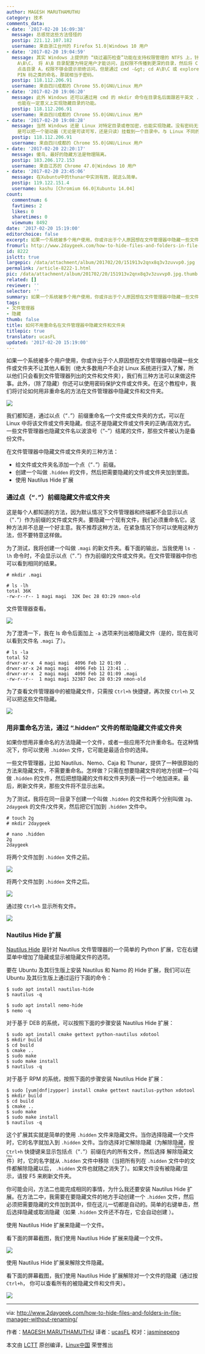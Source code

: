 ```yaml
---
author: MAGESH MARUTHAMUTHU
category: 技术
comments_data:
- date: '2017-02-20 16:09:38'
  message: 总感觉这些方法怪怪的
  postip: 221.12.107.182
  username: 来自浙江台州的 Firefox 51.0|Windows 10 用户
- date: '2017-02-20 19:04:59'
  message: 其实 Windows 上提供的 “绕过遍历检查”功能在支持权限管理的 NTFS 上，针对这个需求更近有用。该功能在配置好权限的情况下，可以很好的实现隐藏目录的功能。比如对目录
    A\B\C， 将 A\B 目录配置为特定用户才能访问，且权限不传播到更深的目录，然后将 C 配置只有特定用户才能访问。这样直接通过 explorer 或 cmd
    点击目录 A，权限不够会提示拒绝访问。但是通过 cmd -&gt; cd A\B\C 或 explorer A\B\C 则可以访问到。如果这里 B 的目录名用
    PIN 码之类的命名，那就相当于密码。
  postip: 118.112.206.91
  username: 来自四川成都的 Chrome 55.0|GNU/Linux 用户
- date: '2017-02-20 19:06:20'
  message: 此外 Windows 还可以通过用 cmd 的 mkdir 命令在目录名后面跟若干英文 . 符号，然后通过该目录名的 MS-DOS 8.3 格式进行访问，
    也能在一定意义上实现隐藏目录的功能。
  postip: 118.112.206.91
  username: 来自四川成都的 Chrome 55.0|GNU/Linux 用户
- date: '2017-02-20 19:08:28'
  message: 当然 Windows 还是 Linux 对特定目录或卷加密，也能实现隐藏。没有密码无法看到其中的内容，实际实现了隐藏。可能有些网友不知道 Windows
    是可以把一个驱动器（无论是可读可写，还是只读）挂载到一个目录中。与 Linux 不同的是，它必须是空目录，而 Linux 可以挂载到有文件的目录。
  postip: 118.112.206.91
  username: 来自四川成都的 Chrome 55.0|GNU/Linux 用户
- date: '2017-02-20 22:20:17'
  message: 傻鸟，最好的隐藏方法是物理隔离。
  postip: 183.206.172.153
  username: 来自江苏的 Chrome 47.0|Windows 10 用户
- date: '2017-02-20 23:45:06'
  message: 在Xubuntu中的thunar中实测有效，就这么简单。
  postip: 119.122.151.4
  username: kashu [Chromium 66.0|Xubuntu 14.04]
count:
  commentnum: 6
  favtimes: 2
  likes: 0
  sharetimes: 0
  viewnum: 8492
date: '2017-02-20 15:19:00'
editorchoice: false
excerpt: 如果一个系统被多个用户使用，你或许出于个人原因想在文件管理器中隐藏一些文件或文件夹不让其他人看到（绝大多数用户不会对 Linux 系统进行深入了解，所以他们只会看到文件管理器列出的文件和文件夹），我们有三种方法可以来做这件事。
fromurl: http://www.2daygeek.com/how-to-hide-files-and-folders-in-file-manager-without-renaming/
id: 8222
islctt: true
largepic: /data/attachment/album/201702/20/151913v2qnx8q3v3zuvvp0.jpg
permalink: /article-8222-1.html
pic: /data/attachment/album/201702/20/151913v2qnx8q3v3zuvvp0.jpg.thumb.jpg
related: []
reviewer: ''
selector: ''
summary: 如果一个系统被多个用户使用，你或许出于个人原因想在文件管理器中隐藏一些文件或文件夹不让其他人看到（绝大多数用户不会对 Linux 系统进行深入了解，所以他们只会看到文件管理器列出的文件和文件夹），我们有三种方法可以来做这件事。
tags:
- 文件管理器
- 隐藏
thumb: false
title: 如何不用重命名在文件管理器中隐藏文件和文件夹
titlepic: true
translator: ucasFL
updated: '2017-02-20 15:19:00'
---
```


如果一个系统被多个用户使用，你或许出于个人原因想在文件管理器中隐藏一些文件或文件夹不让其他人看到（绝大多数用户不会对 Linux 系统进行深入了解，所以他们只会看到文件管理器列出的文件和文件夹），我们有三种方法可以来做这件事。此外，（除了隐藏）你还可以使用密码保护文件或文件夹。在这个教程中，我们将讨论如何用非重命名的方法在文件管理器中隐藏文件和文件夹。


![](/data/attachment/album/201702/20/151913v2qnx8q3v3zuvvp0.jpg)


我们都知道，通过以点（“`.`”）前缀重命名一个文件或文件夹的方式，可以在 Linux 中将该文件或文件夹隐藏。但这不是隐藏文件或文件夹的正确/高效方式。一些文件管理器也隐藏文件名以波浪号（“`~`”）结尾的文件，那些文件被认为是备份文件。


在文件管理器中隐藏文件或文件夹的三种方法：


* 给文件或文件夹名添加一个点（“`.`”）前缀。
* 创建一个叫做 `.hidden` 的文件，然后把需要隐藏的文件或文件夹加到里面。
* 使用 Nautilus Hide 扩展


### 通过点（“`.`”）前缀隐藏文件或文件夹


这是每个人都知道的方法，因为默认情况下文件管理器和终端都不会显示以点（“`.`”）作为前缀的文件或文件夹。要隐藏一个现有文件，我们必须重命名它。这种方法并不总是一个好主意。我不推荐这种方法，在紧急情况下你可以使用这种方法，但不要特意这样做。


为了测试，我将创建一个叫做 `.magi` 的新文件夹。看下面的输出，当我使用 `ls -lh` 命令时，不会显示以点（“`.`”）作为前缀的文件或文件夹。在文件管理器中你也可以看到相同的结果。



```
# mkdir .magi

# ls -lh
total 36K
-rw-r--r-- 1 magi magi  32K Dec 28 03:29 nmon-old

```

文件管理器查看。


![](/data/attachment/album/201702/20/151931vc07skmc3assko8s.png)


为了澄清一下，我在 ls 命令后面加上 `-a` 选项来列出被隐藏文件（是的，现在我可以看到文件名 `.magi` 了）。



```
# ls -la
total 52
drwxr-xr-x  4 magi magi  4096 Feb 12 01:09 .
drwxr-xr-x 24 magi magi  4096 Feb 11 23:41 ..
drwxr-xr-x  2 magi magi  4096 Feb 12 01:09 .magi
-rw-r--r--  1 magi magi 32387 Dec 28 03:29 nmon-old

```

为了查看文件管理器中的被隐藏文件，只需按 `Ctrl+h` 快捷键，再次按 `Ctrl+h` 又可以把这些文件隐藏。


![](/data/attachment/album/201702/20/151936nzrl6lr7k0m60lm6.png)


### 用非重命名方法，通过 “.hidden” 文件的帮助隐藏文件或文件夹


如果你想用非重命名的方法隐藏一个文件，或者一些应用不允许重命名。在这种情况下，你可以使用 `.hidden` 文件，它可能是最适合你的选择。


一些文件管理器，比如 Nautilus、Nemo、Caja 和 Thunar，提供了一种很原始的方法来隐藏文件，不需要重命名。怎样做？只需在想要隐藏文件的地方创建一个叫做 `.hidden` 的文件，然后把想隐藏的文件和文件夹列表一行一个地加进来。最后，刷新文件夹，那些文件将不显示出来。


为了测试，我将在同一目录下创建一个叫做 `.hidden` 的文件和两个分别叫做 `2g`、`2daygeek` 的文件/文件夹，然后把它们加到 `.hidden` 文件中。



```
# touch 2g
# mkdir 2daygeek

# nano .hidden
2g
2daygeek

```

将两个文件加到 `.hidden` 文件之前。


![](/data/attachment/album/201702/20/151943qpyswlwcvwb5252v.png)


将两个文件加到 `.hidden` 文件之后。


![](/data/attachment/album/201702/20/151948bfph17ep4hkpbpt8.png)


通过按 `Ctrl+h` 显示所有文件。


![](/data/attachment/album/201702/20/151954jijp699gujmdda3z.png)


### Nautilus Hide 扩展


[Nautilus Hide](https://github.com/brunonova/nautilus-hide) 是针对 Nautilus 文件管理器的一个简单的 Python 扩展，它在右键菜单中增加了隐藏或显示被隐藏文件的选项。


要在 Ubuntu 及其衍生版上安装 Nautilus 和 Namo 的 Hide 扩展，我们可以在 Ubuntu 及其衍生版上通过运行下面的命令：



```
$ sudo apt install nautilus-hide
$ nautilus -q

$ sudo apt install nemo-hide
$ nemo -q

```

对于基于 DEB 的系统，可以按照下面的步骤安装 Nautilus Hide 扩展：



```
$ sudo apt install cmake gettext python-nautilus xdotool
$ mkdir build
$ cd build
$ cmake ..
$ sudo make
$ sudo make install
$ nautilus -q

```

对于基于 RPM 的系统，按照下面的步骤安装 Nautilus Hide 扩展：



```
$ sudo [yum|dnf|zypper] install cmake gettext nautilus-python xdotool
$ mkdir build
$ cd build
$ cmake ..
$ sudo make
$ sudo make install
$ nautilus -q

```

这个扩展其实就是简单的使用 `.hidden` 文件来隐藏文件。当你选择隐藏一个文件时，它的名字就加入到 `.hidden` 文件。当你选择对它解除隐藏（为解除隐藏，按 `Ctrl+h` 快捷键来显示包括点（“`.`”）前缀在内的所有文件，然后选择<ruby> 解除隐藏文件 <rt>  Unhide Files </rt></ruby>）时，它的名字就从 `.hidden` 文件中移除（当把所有列在 `.hidden` 文件中的文件都解除隐藏以后， `.hidden` 文件也就随之消失了）。如果文件没有被隐藏/显示，请按 F5 来刷新文件夹。


你可能会问，方法二也能完成相同的事情，为什么我还要安装 Nautilus Hide 扩展。在方法二中，我需要在要隐藏文件的地方手动创建一个 `.hidden` 文件，然后必须把需要隐藏的文件加到其中，但在这儿一切都是自动的。简单的右键单击，然后选择隐藏或取消隐藏（如果 `.hidden` 文件还不存在，它会自动创建 ）。


使用 Nautilus Hide 扩展来隐藏一个文件。


看下面的屏幕截图，我们使用 Nautilus Hide 扩展来隐藏一个文件。


![](/data/attachment/album/201702/20/152012a6wlghs6gi66eihw.png)


使用 Nautilus Hide 扩展来解除文件隐藏。


看下面的屏幕截图，我们使用 Nautilus Hide 扩展解除对一个文件的隐藏（通过按 `Ctrl+h`， 你可以查看所有的被隐藏文件和文件夹）。


![](/data/attachment/album/201702/20/152059w8yxujkfwjjudufj.png)




---


via: <http://www.2daygeek.com/how-to-hide-files-and-folders-in-file-manager-without-renaming/>


作者：[MAGESH MARUTHAMUTHU](http://www.2daygeek.com/how-to-hide-files-and-folders-in-file-manager-without-renaming/)  译者：[ucasFL](https://github.com/ucasFL) 校对：[jasminepeng](https://github.com/jasminepeng)


本文由 [LCTT](https://github.com/LCTT/TranslateProject) 原创编译，[Linux中国](https://linux.cn/) 荣誉推出